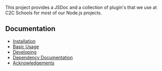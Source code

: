 This project provides a JSDoc and a collection of plugin's that we use at C2C
Schools for most of our Node.js projects.

## Documentation

* [Installation](docs/md/installation.md)
* [Basic Usage](docs/md/basic-usage.md)
* [Developing](docs/md/developing.md)
* [Dependency Documentation](docs/md/dependencies.md)
* [Acknowledgements](docs/md/acknowledgements.md)
